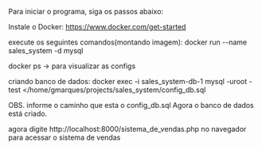 Para iniciar o programa, siga os passos abaixo:

Instale o Docker: https://www.docker.com/get-started

execute os seguintes comandos(montando imagem):
docker run --name sales_system -d mysql

docker ps -> para visualizar as configs

criando banco de dados:
docker exec -i sales_system-db-1 mysql -uroot -test </home/gmarques/projects/sales_system/config_db.sql

OBS. informe o caminho que esta o config_db.sql
Agora o banco de dados está criado.

agora digite http://localhost:8000/sistema_de_vendas.php no navegador para acessar o sistema de vendas

